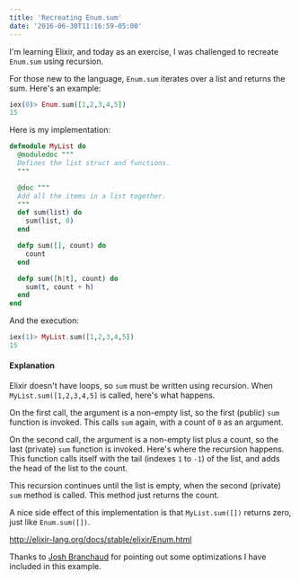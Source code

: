 ```yaml
---
title: 'Recreating Enum.sum'
date: '2016-06-30T11:16:59-05:00'
---
```


I'm learning Elixir, and today as an exercise, I was challenged to recreate `Enum.sum` using recursion.

For those new to the language, `Enum.sum` iterates over a list and returns the sum. Here's an example:

```elixir
iex(0)> Enum.sum([1,2,3,4,5])
15
```

Here is my implementation:

```elixir
defmodule MyList do
  @moduledoc """
  Defines the list struct and functions.
  """

  @doc """
  Add all the items in a list together.
  """
  def sum(list) do
    sum(list, 0)
  end

  defp sum([], count) do
    count
  end

  defp sum([h|t], count) do
    sum(t, count + h)
  end
end
```

And the execution:

```elixir
iex(1)> MyList.sum([1,2,3,4,5])
15
```

#### Explanation

Elixir doesn't have loops, so `sum` must be written using recursion. When `MyList.sum([1,2,3,4,5]` is called, here's what happens.

On the first call, the argument is a non-empty list, so the first (public) `sum` function is invoked. This calls `sum` again, with a count of `0` as an argument.

On the second call, the argument is a non-empty list plus a count, so the last (private) `sum` function is invoked. Here's where the recursion happens. This function calls itself with the tail (indexes `1` to `-1`) of the list, and adds the head of the list to the count.

This recursion continues until the list is empty, when the second (private) `sum` method is called. This method just returns the count.

A nice side effect of this implementation is that `MyList.sum([])` returns zero, just like `Enum.sum([])`.

http://elixir-lang.org/docs/stable/elixir/Enum.html

Thanks to [Josh Branchaud](https://twitter.com/jbrancha) for pointing out some optimizations I have included in this example.